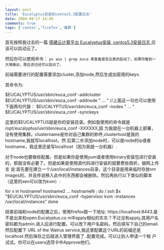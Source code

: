 ```yaml
---
layout: post
title: 'Eucalyptus安装到centos5.3配置日志'
date: 2009-09-17 14:49
comments: true
tags: ['centos','firefox','集群']
---
```


首先按照我过去的一篇 [ 搭建云计算平台 Eucalyptus安装  centos5.3安装日志
](http://blog.csdn.net/cctt_1/archive/2009/09/15/4553315.aspx) 应该可以启动云了。

然后你可以使用命令： ` ps aux | grep euca 来查看是否云真的启动了。如果你看到一大堆输出，那应该已经可以启动了。 `

前端需要进行的配置需要添加cluster,添加node,然后生成加密用的keys.

其命令为:

$EUCALYPTUS/usr/sbin/euca_conf -addcluster <clustername> <clusterhost>
$EUCALYPTUS/usr/sbin/euca_conf -addnode "<nodehost1> ... <nodehostN>"
//上面这一句也可以使用下面两句代替： $EUCALYPTUS/usr/sbin/euca_conf -nodes "<nodehost1> ...
<nodehostN>" $EUCALYPTUS/usr/sbin/euca_conf -synckeys

这里的$EUCALYPTUS就是你的安装目录。例如我使用的命令就是 /opt/eucalyptus/usr/sbin/euca_conf -XXXXXX,因
为我就在一台机器上部署，没有使用集群。clustername是你对自己集群的称呼,clusterhost是我的hostname,我就写localhost。然
后第二步添加node时，<nodehost1>可以是node的ip或者hostname，我这里还是写localhost（因为我就一台机器）.

对于node也要做些配置。但是如果你是使用yum或者使用binary安装包进行安装的，那就没有必要了。但是如果是使用源代码进行安装的就要费些周折。据网上传言
说:首先要在建立一个/usr/local/instances目录，这个目录是用来临时存放vm
images的，并且传说移入此中的东西都会被删除。然后再执行以下类似的脚本（这里的xen可以改为kvm）:

for x in hostname1 hostname2 ... hostnameN ; do / ssh $x
"$EUCALYPTUS/usr/sbin/euca_conf -hypervisor kvm -instances
/usr/local/instances" done

结束前端和node的配置之后，使用firefox敲一下地址: https://localhost:8443.是不是出来和open.Eucalyptus.co
m中apply相似的东东？不过没有apply,其用户名密码都为admin.进入后进行配置。可以改下用户名密码，然后填写下自己的email.然后配置下 URL
of the Walrus service,我这里配置这个URL的前缀还是localhost.然后保存之后就进入管理界面了..配置完成。可以让别人申请一个帐
户试试。你可以在users选项卡中Approve他们。

